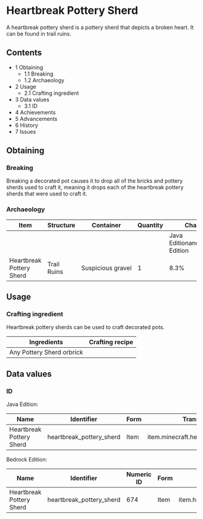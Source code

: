 # Heartbreak Pottery Sherd
A heartbreak pottery sherd is a pottery sherd that depicts a broken heart. It can be found in trail ruins.

## Contents
- 1 Obtaining
	- 1.1 Breaking
	- 1.2 Archaeology
- 2 Usage
	- 2.1 Crafting ingredient
- 3 Data values
	- 3.1 ID
- 4 Achievements
- 5 Advancements
- 6 History
- 7 Issues

## Obtaining
### Breaking
Breaking a decorated pot causes it to drop all of the bricks and pottery sherds used to craft it, meaning it drops each of the heartbreak pottery sherds that were used to craft it.

### Archaeology
| Item                     | Structure   | Container         | Quantity | Chance                         |
|--------------------------|-------------|-------------------|----------|--------------------------------|
|                          |             |                   |          | Java EditionandBedrock Edition |
| Heartbreak Pottery Sherd | Trail Ruins | Suspicious gravel | 1        | 8.3%                           |

## Usage
### Crafting ingredient
Heartbreak pottery sherds can be used to craft decorated pots.

| Ingredients               | Crafting recipe |
|---------------------------|-----------------|
| Any Pottery Sherd orbrick |                 |

## Data values
### ID
Java Edition:

| Name                     | Identifier               | Form | Translation key                         |
|--------------------------|--------------------------|------|-----------------------------------------|
| Heartbreak Pottery Sherd | heartbreak_pottery_sherd | Item | item.minecraft.heartbreak_pottery_sherd |

Bedrock Edition:

| Name                     | Identifier               | Numeric ID | Form | Translation key                    |
|--------------------------|--------------------------|------------|------|------------------------------------|
| Heartbreak Pottery Sherd | heartbreak_pottery_sherd | 674        | Item | item.heartbreak_pottery_sherd.name |


